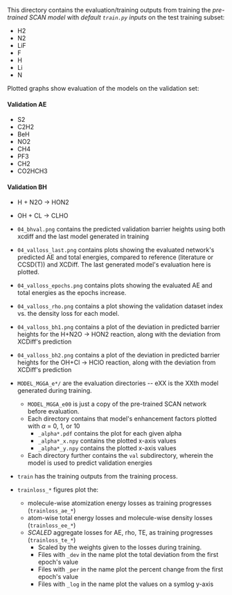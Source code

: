 This directory contains the evaluation/training outputs from training the *pre-trained SCAN model* with *default `train.py` inputs* on the test training subset:
- H2
- N2
- LiF
- F
- H
- Li
- N

Plotted graphs show evaluation of the models on the validation set:
#### Validation AE
- S2
- C2H2
- BeH
- NO2
- CH4
- PF3
- CH2
- CO2HCH3
#### Validation BH
- H + N2O -> HON2
- OH + CL -> CLHO

- `04_bhval.png` contains the predicted validation barrier heights using both xcdiff and the last model generated in training
- `04_valloss_last.png` contains plots showing the evaluated network's predicted AE and total energies, compared to reference (literature or CCSD(T)) and XCDiff. The last generated model's evaluation here is plotted.
- `04_valloss_epochs.png` contains plots showing the evaluated AE and total energies as the epochs increase.
- `04_valloss_rho.png` contains a plot showing the validation dataset index vs. the density loss for each model.
- `04_valloss_bh1.png` contains a plot of the deviation in predicted barrier heights for the H+N2O -> HON2 reaction, along with the deviation from XCDiff's prediction
- `04_valloss_bh2.png` contains a plot of the deviation in predicted barrier heights for the OH+Cl -> HClO reaction, along with the deviation from XCDiff's prediction
- `MODEL_MGGA_e*/` are the evaluation directories -- eXX is the XXth model generated during training.
    - `MODEL_MGGA_e00` is just a copy of the pre-trained SCAN network before evaluation.
    - Each directory contains that model's enhancement factors plotted with $\alpha$ = 0, 1, or 10
        - `_alpha*.pdf` contains the plot for each given alpha
        - `_alpha*_x.npy` contains the plotted x-axis values
        - `_alpha*_y.npy` contains the plotted x-axis values
    - Each directory further contains the `val` subdirectory, wherein the model is used to predict validation energies
- `train` has the training outputs from the training process.
- `trainloss_*` figures plot the:
    - molecule-wise atomization energy losses as training progresses (`trainloss_ae_*`)
    - atom-wise total energy losses and molecule-wise density losses (`trainloss_ee_*`)
    - *SCALED* aggregate losses for AE, rho, TE, as training progresses (`trainloss_te_*`)
        - Scaled by the weights given to the losses during training.
        - Files with `_dev` in the name plot the total deviation from the first epoch's value
        - Files with `_per` in the name plot the percent change from the first epoch's value
        - Files with `_log` in the name plot the values on a symlog y-axis